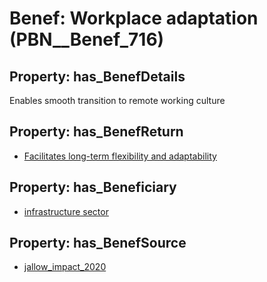 # Benef: __Workplace adaptation__ (PBN__Benef_716)

## Property: has_BenefDetails

Enables smooth transition to remote working culture

## Property: has_BenefReturn

* [Facilitates long-term flexibility and adaptability](../BenefReturn/PBN__BenefReturn_769)

## Property: has_Beneficiary

* [infrastructure sector](../Stakeholder/PBN__Stakeholder_299)

## Property: has_BenefSource

* [jallow_impact_2020](../Article/PBN__Article_141)

